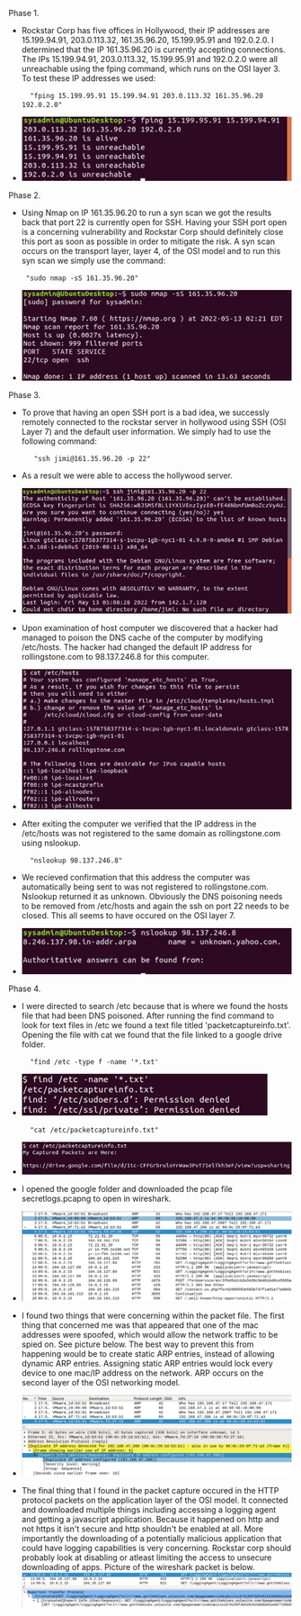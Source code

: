 Phase 1.

- Rockstar Corp has five offices in Hollywood, their IP addresses are 15.199.94.91, 203.0.113.32, 161.35.96.20, 15.199.95.91 and 192.0.2.0.  I determined that the IP 161.35.96.20 is currently accepting connections.  The IPs 15.199.94.91, 203.0.113.32, 15.199.95.91 and 192.0.2.0 were all unreachable using the fping command, which runs on the OSI layer 3.  To test these IP addresses we used:
        
        "fping 15.199.95.91 15.199.94.91 203.0.113.32 161.35.96.20 192.0.2.0"
- ![HW8_Phase_1.png](/HW-8/Image/HW8_Phase_1.png)

Phase 2.

 - Using Nmap on IP 161.35.96.20 to run a syn scan we got the results back that port 22 is currently open for SSH.  Having your SSH port open is a concerning vulnerability and Rockstar Corp should definitely close this port as soon as possible in order to mitigate the risk.  A syn scan occurs on the transport layer, layer 4, of the OSI model and to run this syn scan we simply use the command:

        "sudo nmap -sS 161.35.96.20"
- ![HW8_Phase_2.png](/HW-8/Image/HW8_Phase_2.png)

Phase 3.

- To prove that having an open SSH port is a bad idea, we successly remotely connected to the rockstar server in hollywood using SSH (OSI Layer 7) and the default user information. We simply had to use the following command:

         "ssh jimi@161.35.96.20 -p 22"
- As a result we were able to access the hollywood server. 
- ![](/HW-8/Image/HW8_Phase_3.png)

- Upon examination of host computer we discovered that a hacker had managed to poison the DNS cache of the computer by modifying /etc/hosts. The hacker had changed the default IP address for rollingstone.com to 98.137.246.8 for this computer.
- ![](/HW-8/Image/HW8_Phase_3-2.png)

- After exiting the computer we verified that the IP address in the /etc/hosts was not registered to the same domain as rollingstone.com using nslookup. 

        "nslookup 98.137.246.8"
- We recieved confirmation that this address the computer was automatically being sent to was not registered to rollingstone.com. Nslookup returned it as unknown. Obviously the DNS poisoning needs to be removed from /etc/hosts and again the ssh on port 22 needs to be closed. This all seems to have occured on the OSI layer 7.
- ![](/HW-8/Image/HW8_Phase_3-3.png)

Phase 4.

- I were directed to search /etc because that is where we found the hosts file that had been DNS poisoned. After running the find command to look for text files in /etc we found a text file titled 'packetcaptureinfo.txt'. Opening the file with cat we found that the file linked to a google drive folder.

        "find /etc -type f -name '*.txt'
- ![](/HW-8/Image/HW_Phase_4.png)

        "cat /etc/packetcaptureinfo.txt"
- ![](/HW-8/Image/HW_Phase_4-2.png)
- I opened the google folder and downloaded the pcap file secretlogs.pcapng to open in wireshark. 
- ![](/HW-8/Image/HW8_Phase_4-3.png)
- I found two things that were concerning within the packet file. The first thing that concerned me was that appeared that one of the mac addresses were spoofed, which would allow the network traffic to be spied on. See picture below. The best way to prevent this from happening would be to create static ARP entries, instead of allowing dynamic ARP entries. Assigning static ARP entries would lock every device to one mac/IP address on the network. ARP occurs on the second layer of the OSI networking model.
- ![](/HW-8/Image/HW8_Phase_4-4.png)
- The final thing that I found in the packet capture occured in the HTTP protocol packets on the application layer of the OSI model. It connected and downloaded multiple things including accessing a logging agent and getting a javascript application. Because it happened on http and not https it isn't secure and http shouldn't be enabled at all. More importantly the downloading of a potentially malicious application that could have logging capabilities is very concerning. Rockstar corp should probably look at disabling or atleast limiting the access to unsecure downloading of apps. Picture of the wireshark packet is below.
![](/HW-8/Image/HW8_Phase_4-5.png)
